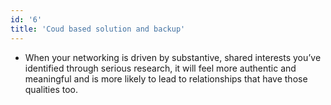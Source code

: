 ```yaml
---
id: '6'
title: 'Coud based solution and backup'
---
```


- When your networking is driven by substantive, shared interests you’ve identified through serious research, it will feel more authentic and meaningful and is more likely to lead to relationships that have those qualities too.
